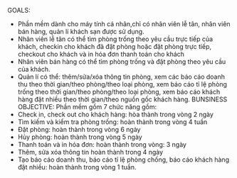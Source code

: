 GOALS: 
   - Phần mềm dành cho máy tính cá nhân,chỉ có nhân viên lễ tân, nhân viên bán hàng, quản lí khách sạn được sử dụng.
   - Nhân viên lễ tân có thể tìm phòng trống theo yêu cầu trực tiếp của khách, checkin cho khách đã đặt phòng hoặc đặt phòng trực tiếp, checkout cho khách và in hóa đơn thanh toán cho khách
   - Nhân viên bán hàng có thể tìm phòng trống và đặt phòng theo yêu cầu của khách.
   - Quản lí có thể: thêm/sửa/xóa thông tin phòng, xem các báo cáo doanh thu theo thời gian/theo phòng/theo loại phòng, xem báo cáo tỉ lệ phòng trống theo thời gian/theo phòng/theo loại phòng, xem báo cáo khách hàng đặt nhiều theo thời gian/theo nguồn gốc khách hàng.
BUNSINESS OBJECTIVE: Phần mềm gồm 7 chức năng gồm:
  - Check in, check out cho khách hàng: hòa thành trong vòng 2 ngày
  - Tìm kiếm và kiểm tra phòng trống: hoàn thành trong vòng 4 tuần
  - Đặt phòng: hoàn thành trong vòng 6 ngày
  - Hủy phòng: hoàn thành trong vòng 5 ngày
  - Thanh toán và in hóa đơn: hoàn thành trong vòng: 3 ngày
  - Thêm, sửa xóa thông tin hoàn thành trong 4 ngày
  - Tạo báo cáo doanh thu, báo cáo tỉ lệ phòng chống, báo cáo khách hàng đặt nhiều: hoàn thành trong vòng 1 tuần.

